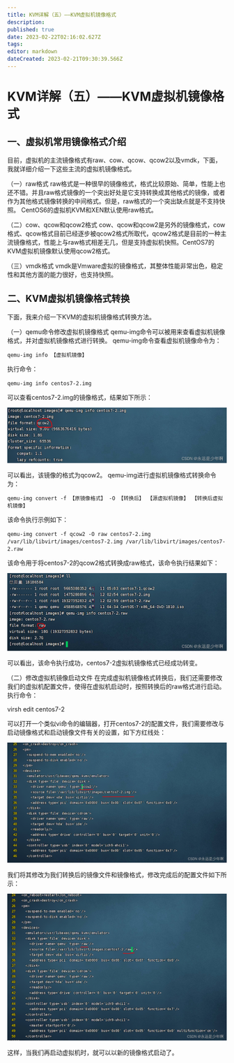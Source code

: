 ```yaml
---
title: KVM详解（五）——KVM虚拟机镜像格式
description: 
published: true
date: 2023-02-22T02:16:02.627Z
tags: 
editor: markdown
dateCreated: 2023-02-21T09:30:39.566Z
---
```


# KVM详解（五）——KVM虚拟机镜像格式
## 一、虚拟机常用镜像格式介绍
目前，虚拟机的主流镜像格式有raw、cow、qcow、qcow2以及vmdk，下面，我就详细介绍一下这些主流的虚拟机镜像格式。

（一）raw格式
raw格式是一种很早的镜像格式，格式比较原始、简单，性能上也还不错。并且raw格式镜像的一个突出好处是它支持转换成其他格式的镜像，或者作为其他格式镜像转换的中间格式。但是，raw格式的一个突出缺点就是不支持快照。 CentOS6的虚拟机KVM和XEN默认使用raw格式。

（二）cow、qcow和qcow2格式
cow、qcow和qcow2是另外的镜像格式，cow格式、qcow格式目前已经逐步被qcow2格式所取代，qcow2格式是目前的一种主流镜像格式，性能上与raw格式相差无几，但是支持虚拟机快照。CentOS7的KVM虚拟机镜像默认使用qcow2格式。

（三）vmdk格式
vmdk是Vmware虚拟的镜像格式，其整体性能非常出色，稳定性和其他方面的能力很好，也支持快照。

## 二、KVM虚拟机镜像格式转换
下面，我来介绍一下KVM的虚拟机镜像格式转换方法。

（一）qemu命令修改虚拟机镜像格式
qemu-img命令可以被用来查看虚拟机镜像格式，并对虚拟机镜像格式进行转换。
qemu-img命令查看虚拟机镜像命令为：

`qemu-img info 【虚拟机镜像】`

执行命令：

`qemu-img info centos7-2.img`

可以查看centos7-2.img的镜像格式，结果如下所示：

![2022-11-24_53702.png](/2022-11-24_53702.png)

可以看出，该镜像的格式为qcow2。
qemu-img进行虚拟机镜像格式转换命令为：

`qemu-img convert -f 【原镜像格式】 -O 【转换后】 【源虚拟机镜像】 【转换后虚拟机镜像】`

该命令执行示例如下：

`qemu-img convert -f qcow2 -O raw centos7-2.img /var/lib/libvirt/images/centos7-2.img /var/lib/libvirt/images/centos7-2.raw`

该命令用于将centos7-2的qcow2格式转换成raw格式，该命令执行结果如下：

![2022-11-24_74675.png](/2022-11-24_74675.png)

可以看出，该命令执行成功，centos7-2虚拟机镜像格式已经成功转变。

（二）修改虚拟机镜像启动文件
在完成虚拟机镜像格式转换后，我们还需要修改我们的虚拟机配置文件，使得在虚拟机启动时，按照转换后的raw格式进行启动。
执行命令：

virsh edit centos7-2

可以打开一个类似vi命令的编辑器，打开centos7-2的配置文件，我们需要修改与启动镜像格式和启动镜像文件有关的设置，如下方红线处：

![2022-11-24_53089.png](/2022-11-24_53089.png)

我们将其修改为我们转换后的镜像文件和镜像格式，修改完成后的配置文件如下所示：

![2022-11-24_85226.png](/2022-11-24_85226.png)

这样，当我们再启动虚拟机时，就可以以新的镜像格式启动了。







